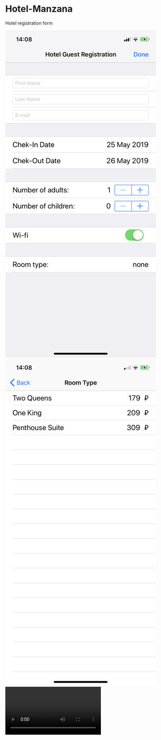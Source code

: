 # Hotel-Manzana
Hotel registration form

![screenshot of sample](https://github.com/Davirepository/Hotel-Manzana/blob/master/Hotel%20Manzana/promo/IMG_0023.PNG)
![screenshot of sample](https://github.com/Davirepository/Hotel-Manzana/blob/master/Hotel%20Manzana/promo/IMG_0024.PNG)
![video sample](https://github.com/Davirepository/Hotel-Manzana/blob/master/Hotel%20Manzana/promo/RPReplay_Final1558782292.MP4)
